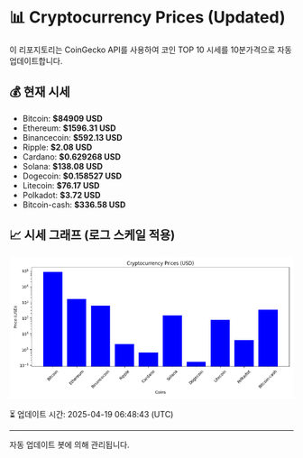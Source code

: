 
# 📊 Cryptocurrency Prices (Updated)

이 리포지토리는 CoinGecko API를 사용하여 코인 TOP 10 시세를 10분가격으로 자동 업데이트합니다.

## 💰 현재 시세
- Bitcoin: **$84909 USD**
- Ethereum: **$1596.31 USD**
- Binancecoin: **$592.13 USD**
- Ripple: **$2.08 USD**
- Cardano: **$0.629268 USD**
- Solana: **$138.08 USD**
- Dogecoin: **$0.158527 USD**
- Litecoin: **$76.17 USD**
- Polkadot: **$3.72 USD**
- Bitcoin-cash: **$336.58 USD**

## 📈 시세 그래프 (로그 스케일 적용)
![Crypto Prices](crypto_prices.png)

⏳ 업데이트 시간: 2025-04-19 06:48:43 (UTC)

---
자동 업데이트 봇에 의해 관리됩니다.
